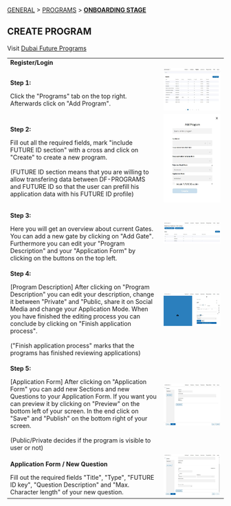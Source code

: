 [GENERAL](GENERAL/README.md) > [PROGRAMS](PROGRAMS/README.md) > **[ONBOARDING STAGE](PROGRAMS/createaprogram.md)**

## CREATE PROGRAM <br>

Visit [Dubai Future Programs](https://programs.dubaifuture.gov.ae)

<table>
  <thead>
  </thead>
  <tbody>
    <tr>
      <tr><td colspan="3"><b>Register/Login</b></td>      
    </tr>
    <tr>
      <td style="text-align: left"><p><b>Step 1:</b></p>Click the "Programs" tab on the top right. Afterwards click on "Add Program".</td>
      <td style="text-align: center"><img src="addprogram001.JPG" alt="Add-1"></td>
    </tr>
    <tr>
      <td style="text-align: left"><p><b>Step 2:</b></p>Fill out all the required fields, mark "include FUTURE ID section" with a cross and click on "Create" to create a new program.<br><br>(FUTURE ID section means that you are willing to allow transfering data between DF-PROGRAMS and FUTURE ID so that the user can prefill his application data with his FUTURE ID profile)</td>
      <td style="text-align: center"><img src="addprogram002.JPG" alt="Add-2"></td>
    </tr>
    <tr>
      <td style="text-align: left"><p><b>Step 3:</b></p>Here you will get an overview about current Gates. You can add a new gate by clicking on "Add Gate". Furthermore you can edit your "Program Description" and your "Application Form" by clicking on the buttons on the top left.</td>
      <td style="text-align: center"><img src="addprogram003.JPG" alt="Add-3"></td>
    </tr>
    <tr>
      <td style="text-align: left"><p><b>Step 4:</b></p>[Program Description] After clicking on "Program Description" you can edit your description, change it between "Private" and "Public, share it on Social Media and change your Application Mode. When you have finished the editing process you can conclude by clicking on "Finish application process".<br><br>("Finish application process" marks that the programs has finished reviewing applications)</td>
      <td style="text-align: center"><img src="addprogram004.JPG" alt="Add-4"></td>
    </tr>
    <tr>
      <td style="text-align: left"><p><b>Step 5:</b></p>[Application Form] After clicking on "Application Form" you can add new Sections and new Questions to your Application Form. If you want you can preview it by clicking on "Preview" on the bottom left of your screen. In the end click on "Save" and "Publish" on the bottom right of your screen.<br><br>(Public/Private decides if the program is visible to user or not)</td>
      <td style="text-align: center"><img src="addprogram005.JPG" alt="Add-5"></td>
    </tr>
    <tr>
  <td style="text-align: left"><p><b>Application Form / New Question</b></p>Fill out the required fields "Title", "Type", "FUTURE ID key", "Question Description" and "Max. Character length" of your new question.</td>
      <td style="text-align: center"><img src="addprogram006.JPG" alt="Add-6"></td>
    </tr>
  </tbody>
</table>
